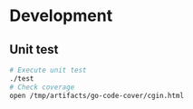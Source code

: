
# Development

## Unit test

```bash
# Execute unit test
./test
# Check coverage
open /tmp/artifacts/go-code-cover/cgin.html
```